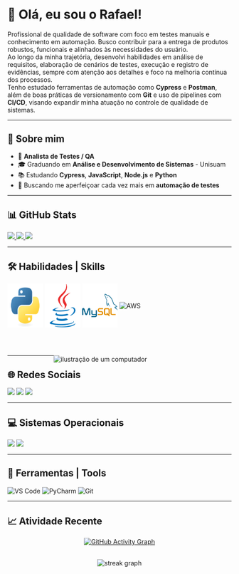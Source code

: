 # 👋 Olá, eu sou o Rafael!

<p align="left">
  Profissional de qualidade de software com foco em testes manuais e conhecimento em automação. Busco contribuir para a entrega de produtos robustos, funcionais e alinhados às necessidades do usuário.
  <br>
  Ao longo da minha trajetória, desenvolvi habilidades em análise de requisitos, elaboração de cenários de testes, execução e registro de evidências, sempre com atenção aos detalhes e foco na melhoria contínua dos processos.
  <br>
  Tenho estudado ferramentas de automação como <strong>Cypress</strong> e <strong>Postman</strong>, além de boas práticas de versionamento com <strong>Git</strong> e uso de pipelines com <strong>CI/CD</strong>, visando expandir minha atuação no controle de qualidade de sistemas.
</p>


---

## 💼 Sobre mim

* 🧪 **Analista de Testes / QA**
* 🎓 Graduando em **Análise e Desenvolvimento de Sistemas** - Unisuam
* 📚 Estudando **Cypress**, **JavaScript**, **Node.js** e **Python**
* 🚀 Buscando me aperfeiçoar cada vez mais em **automação de testes**

---

## 📊 GitHub Stats

<a href="https://github.com/Rafaelrufino91">
  <img height="180em" src="https://github-readme-stats.vercel.app/api?username=Rafaelrufino91&show_icons=true&theme=radical&include_all_commits=true&count_private=true"/>
  <img height="180em" src="https://github-readme-stats.vercel.app/api/top-langs/?username=Rafaelrufino91&layout=compact&langs_count=6&theme=radical"/>
  <img height="259em" src="https://github-profile-summary-cards.vercel.app/api/cards/profile-details?username=Rafaelrufino91&theme=radical"/>
</a>

---

## 🛠️ Habilidades | Skills

<div style="display: inline_block">
  <img align="center" alt="Python" height="100" width="80" src="https://raw.githubusercontent.com/devicons/devicon/master/icons/python/python-original.svg">
  <img align="center" alt="Java" height="100" width="80" src="https://raw.githubusercontent.com/devicons/devicon/master/icons/java/java-original.svg">
  <img align="center" alt="MySQL" height="100" width="80" src="https://raw.githubusercontent.com/devicons/devicon/master/icons/mysql/mysql-original-wordmark.svg">
  <img align="center" alt="AWS" height="100" width="80" src="https://cdn.jsdelivr.net/gh/devicons/devicon/icons/amazonwebservices/amazonwebservices-plain-wordmark.svg">
</div>

<br><br>

<img src="https://raw.githubusercontent.com/MicaelliMedeiros/micaellimedeiros/master/image/computer-illustration.png" alt="ilustração de um computador" width="400px" align="right">

---

## 🌐 Redes Sociais

<div>
  <a href="https://www.instagram.com/rafael.srufino/" target="_blank"><img src="https://img.shields.io/badge/-Instagram-%23E4805F?style=for-the-badge&logo=instagram&logoColor=black"></a>
  <a href="mailto:rafaelsilvarufino@gmail.com"><img src="https://img.shields.io/badge/-Gmail-%23333?style=for-the-badge&logo=gmail&logoColor=white"></a>
  <a href="https://www.linkedin.com/in/rafaeldasilvarufino/" target="_blank"><img src="https://img.shields.io/badge/-LinkedIn-%230077B5?style=for-the-badge&logo=linkedin&logoColor=white"></a> 
</div>

---

## 💻 Sistemas Operacionais

<div>
  <img src="https://img.shields.io/badge/Windows-0078D6?style=for-the-badge&logo=windows&logoColor=white">
  <img src="https://img.shields.io/badge/Linux-FCC624?style=for-the-badge&logo=linux&logoColor=black">
</div>

---

## 🔧 Ferramentas | Tools

<div style="display: inline_block">
  <img align="center" alt="VS Code" height="100" width="80" src="https://cdn.jsdelivr.net/gh/devicons/devicon/icons/vscode/vscode-original-wordmark.svg" />
  <img align="center" alt="PyCharm" height="100" width="80" src="https://cdn.jsdelivr.net/gh/devicons/devicon/icons/pycharm/pycharm-original.svg"/>
  <img align="center" alt="Git" height="100" width="80" src="https://cdn.jsdelivr.net/gh/devicons/devicon/icons/git/git-original.svg" />
</div>

---

## 📈 Atividade Recente

<div align="center">

[![GitHub Activity Graph](https://github-readme-activity-graph.vercel.app/graph?username=Rafaelrufino91\&bg_color=0d1117\&color=c535d0\&line=d1056c\&point=d1056c\&area=true\&area_color=d1056c\&hide_border=true)](https://github.com/ashutosh00710/github-readme-activity-graph)

  <br />

  <img src="https://streak-stats.demolab.com?user=Rafaelrufino91&locale=pt-br&mode=weekly&theme=omni&hide_border=false&border_radius=5&date_format=M%20j%5B,%20Y%5D" height="156" alt="streak graph" />

</div>



